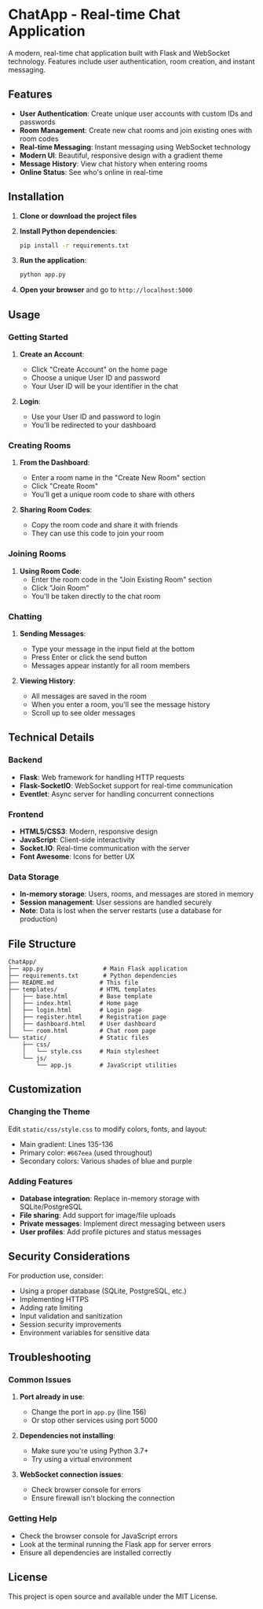 # ChatApp - Real-time Chat Application

A modern, real-time chat application built with Flask and WebSocket technology. Features include user authentication, room creation, and instant messaging.

## Features

- **User Authentication**: Create unique user accounts with custom IDs and passwords
- **Room Management**: Create new chat rooms and join existing ones with room codes
- **Real-time Messaging**: Instant messaging using WebSocket technology
- **Modern UI**: Beautiful, responsive design with a gradient theme
- **Message History**: View chat history when entering rooms
- **Online Status**: See who's online in real-time

## Installation

1. **Clone or download the project files**

2. **Install Python dependencies**:
   ```bash
   pip install -r requirements.txt
   ```

3. **Run the application**:
   ```bash
   python app.py
   ```

4. **Open your browser** and go to `http://localhost:5000`

## Usage

### Getting Started

1. **Create an Account**: 
   - Click "Create Account" on the home page
   - Choose a unique User ID and password
   - Your User ID will be your identifier in the chat

2. **Login**:
   - Use your User ID and password to login
   - You'll be redirected to your dashboard

### Creating Rooms

1. **From the Dashboard**:
   - Enter a room name in the "Create New Room" section
   - Click "Create Room"
   - You'll get a unique room code to share with others

2. **Sharing Room Codes**:
   - Copy the room code and share it with friends
   - They can use this code to join your room

### Joining Rooms

1. **Using Room Code**:
   - Enter the room code in the "Join Existing Room" section
   - Click "Join Room"
   - You'll be taken directly to the chat room

### Chatting

1. **Sending Messages**:
   - Type your message in the input field at the bottom
   - Press Enter or click the send button
   - Messages appear instantly for all room members

2. **Viewing History**:
   - All messages are saved in the room
   - When you enter a room, you'll see the message history
   - Scroll up to see older messages

## Technical Details

### Backend
- **Flask**: Web framework for handling HTTP requests
- **Flask-SocketIO**: WebSocket support for real-time communication
- **Eventlet**: Async server for handling concurrent connections

### Frontend
- **HTML5/CSS3**: Modern, responsive design
- **JavaScript**: Client-side interactivity
- **Socket.IO**: Real-time communication with the server
- **Font Awesome**: Icons for better UX

### Data Storage
- **In-memory storage**: Users, rooms, and messages are stored in memory
- **Session management**: User sessions are handled securely
- **Note**: Data is lost when the server restarts (use a database for production)

## File Structure

```
ChatApp/
├── app.py                 # Main Flask application
├── requirements.txt       # Python dependencies
├── README.md             # This file
├── templates/            # HTML templates
│   ├── base.html         # Base template
│   ├── index.html        # Home page
│   ├── login.html        # Login page
│   ├── register.html     # Registration page
│   ├── dashboard.html    # User dashboard
│   └── room.html         # Chat room page
└── static/               # Static files
    ├── css/
    │   └── style.css     # Main stylesheet
    └── js/
        └── app.js        # JavaScript utilities
```

## Customization

### Changing the Theme
Edit `static/css/style.css` to modify colors, fonts, and layout:
- Main gradient: Lines 135-136
- Primary color: `#667eea` (used throughout)
- Secondary colors: Various shades of blue and purple

### Adding Features
- **Database integration**: Replace in-memory storage with SQLite/PostgreSQL
- **File sharing**: Add support for image/file uploads
- **Private messages**: Implement direct messaging between users
- **User profiles**: Add profile pictures and status messages

## Security Considerations

For production use, consider:
- Using a proper database (SQLite, PostgreSQL, etc.)
- Implementing HTTPS
- Adding rate limiting
- Input validation and sanitization
- Session security improvements
- Environment variables for sensitive data

## Troubleshooting

### Common Issues

1. **Port already in use**:
   - Change the port in `app.py` (line 156)
   - Or stop other services using port 5000

2. **Dependencies not installing**:
   - Make sure you're using Python 3.7+
   - Try using a virtual environment

3. **WebSocket connection issues**:
   - Check browser console for errors
   - Ensure firewall isn't blocking the connection

### Getting Help

- Check the browser console for JavaScript errors
- Look at the terminal running the Flask app for server errors
- Ensure all dependencies are installed correctly

## License

This project is open source and available under the MIT License.
